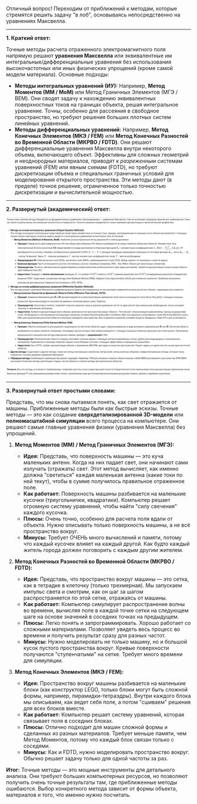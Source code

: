 Отличный вопрос! Переходим от приближений к методам, которые стремятся решить задачу "в лоб", основываясь непосредственно на уравнениях Максвелла.

---

**1. Краткий ответ:**

Точные методы расчета отраженного электромагнитного поля напрямую решают **уравнения Максвелла** или эквивалентные им интегральные/дифференциальные уравнения без использования высокочастотных или иных физических упрощений (кроме самой модели материала). Основные подходы:
*   **Методы интегральных уравнений (ИУ):** Например, **Метод Моментов (ММ / MoM)** или Метод Граничных Элементов (МГЭ / BEM). Они сводят задачу к нахождению эквивалентных поверхностных токов на границах объекта, решая интегральное уравнение. Точны, особенно для рассеяния в свободное пространство, но требуют решения больших *плотных* систем линейных уравнений.
*   **Методы дифференциальных уравнений:** Например, **Метод Конечных Элементов (МКЭ / FEM)** или **Метод Конечных Разностей во Временной Области (МКРВО / FDTD)**. Они решают дифференциальные уравнения Максвелла внутри некоторого объема, включающего объект. Эффективны для сложных геометрий и неоднородных материалов, приводят к *разреженным* системам уравнений (FEM) или явным схемам (FDTD), но требуют дискретизации объема и специальных граничных условий для моделирования открытого пространства.
Эти методы дают (в пределе) точное решение, ограниченное только точностью дискретизации и вычислительной мощностью.

---

**2. Развернутый (академический) ответ:**

![alt text](image-29.png)
![alt text](image-30.png)

---

**3. Развернутый ответ простыми словами:**

Представь, что мы снова пытаемся понять, как свет отражается от машины. Приближенные методы были как быстрые эскизы. Точные методы — это как создание **сверхдетализированной 3D-модели** или **полномасштабной симуляции** всего процесса на компьютере. Они решают самые главные уравнения физики (уравнения Максвелла) без упрощений.

1.  **Метод Моментов (ММ) / Метод Граничных Элементов (МГЭ):**
    *   **Идея:** Представь, что поверхность машины — это куча маленьких антенн. Когда на них падает свет, они начинают сами излучать (отражать) свет. Этот метод вычисляет, как именно должна "светиться" каждая маленькая антенна (какие токи по ней текут), чтобы в сумме получилось правильное отраженное поле.
    *   **Как работает:** Поверхность машины разбивается на маленькие кусочки (треугольнички, квадратики). Компьютер решает огромную систему уравнений, чтобы найти "силу свечения" каждого кусочка.
    *   **Плюсы:** Очень точно, особенно для расчета поля вдали от объекта. Нужно описывать только поверхность машины, а не всё пространство вокруг.
    *   **Минусы:** Требует ОЧЕНЬ много вычислений и памяти, потому что каждый кусочек влияет на каждый другой. Как будто каждый житель города должен поговорить с каждым другим жителем.

2.  **Метод Конечных Разностей во Временной Области (МКРВО / FDTD):**
    *   **Идея:** Представь, что пространство вокруг машины — это сетка, как в тетрадке в клеточку (только трехмерная). Мы запускаем импульс света и смотрим, как он шаг за шагом распространяется по этой сетке, отражаясь от машины.
    *   **Как работает:** Компьютер симулирует распространение волны во времени, вычисляя поле в каждой точке сетки на следующем шаге на основе значений в соседних точках на предыдущем.
    *   **Плюсы:** Легко понять и запрограммировать. Хорошо работает со сложными материалами. Позволяет увидеть весь процесс во времени и получить результат сразу для разных частот.
    *   **Минусы:** Нужно моделировать не только машину, но и большой кусок пустого пространства вокруг. Кривые поверхности получаются "ступенчатыми" на сетке. Требует много времени для симуляции.

3.  **Метод Конечных Элементов (МКЭ / FEM):**
    *   **Идея:** Пространство вокруг машины разбивается на маленькие блоки (как конструктор LEGO, только блоки могут быть сложной формы, например, пирамидки-тетраэдры). Внутри каждого блока мы описываем, как ведет себя поле, а потом "сшиваем" решения для всех блоков вместе.
    *   **Как работает:** Компьютер решает систему уравнений, которая связывает поля в соседних блоках.
    *   **Плюсы:** Отлично подходит для машин сложной формы и сделанных из разных материалов. Требует меньше памяти, чем Метод Моментов, потому что каждый блок связан только с соседями.
    *   **Минусы:** Как и FDTD, нужно моделировать пространство вокруг. Обычно решает задачу только для одной частоты за раз.

**Итог:** Точные методы — это мощные инструменты для детального анализа. Они требуют больших компьютерных ресурсов, но позволяют получить очень точные результаты там, где приближенные методы ошибаются. Выбор конкретного метода зависит от формы объекта, материалов и того, что именно нужно посчитать.
